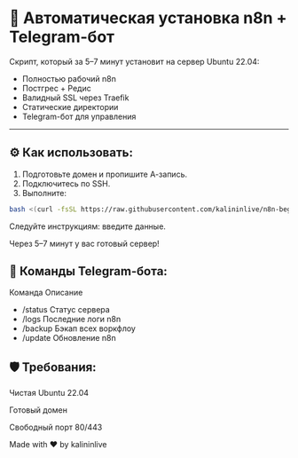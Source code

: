 # 🚀 Автоматическая установка n8n + Telegram-бот

Скрипт, который за 5–7 минут установит на сервер Ubuntu 22.04:

- Полностью рабочий n8n
- Постгрес + Редис
- Валидный SSL через Traefik
- Статические директории
- Telegram-бот для управления

---

## ⚙️ Как использовать:

1. Подготовьте домен и пропишите А-запись.
2. Подключитесь по SSH.
3. Выполните:

```bash
bash <(curl -fsSL https://raw.githubusercontent.com/kalininlive/n8n-beget-install/main/install.sh)
```

Следуйте инструкциям: введите данные.

Через 5–7 минут у вас готовый сервер!

## 📜 Команды Telegram-бота:

Команда	Описание
- /status	Статус сервера
- /logs	Последние логи n8n
- /backup	Бэкап всех воркфлоу
- /update	Обновление n8n

## 🛡️ Требования:
Чистая Ubuntu 22.04

Готовый домен

Свободный порт 80/443

Made with ❤️ by kalininlive
